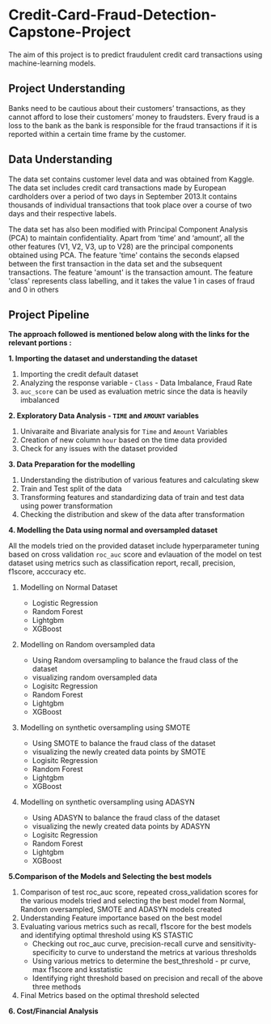 # Credit-Card-Fraud-Detection-Capstone-Project
The aim of this project is to predict fraudulent credit card transactions using machine-learning models.

## Project Understanding
Banks need to be cautious about their customers’ transactions, as they cannot afford to lose their customers’ money to fraudsters. Every fraud is a loss to the bank as the bank is responsible for the fraud transactions if it is reported within a certain time frame by the customer.

## Data Understanding
The data set contains customer level data and was obtained from Kaggle. The data set includes credit card transactions made by European cardholders over a period of two days in September 2013.It contains thousands of individual transactions that took place over a course of two days and their respective labels.

The data set has also been modified with Principal Component Analysis (PCA) to maintain confidentiality. Apart from ‘time’ and ‘amount’, all the other features (V1, V2, V3, up to V28) are the principal components obtained using PCA. The feature 'time' contains the seconds elapsed between the first transaction in the data set and the subsequent transactions. The feature 'amount' is the transaction amount. The feature 'class' represents class labelling, and it takes the value 1 in cases of fraud and 0 in others

## Project Pipeline
**The approach followed is mentioned below along with the links for the relevant portions :**

**1. Importing the dataset and understanding the dataset**
1. Importing the credit default dataset
2. Analyzing the response variable  - `Class` - Data Imbalance, Fraud Rate
3. `auc_score` can be used as evaluation metric since the data is heavily imbalanced 


**2. Exploratory Data Analysis - `TIME` and `AMOUNT` variables**
1. Univaraite and Bivariate analysis for `Time` and `Amount` Variables
2. Creation of new column `hour` based on the time data provided
3. Check for any issues with the dataset provided


**3. Data Preparation for the modelling**
1. Understanding the distribution of various features and calculating skew
2. Train and Test split of the data
3. Transforming features and standardizing data of train and test data using power transformation
4. Checking the distribution and skew of the data after transformation


**4. Modelling the Data using normal and oversampled dataset**

All the models tried on the provided dataset include hyperparameter tuning based on cross validation `roc_auc` score and evlauation of the model on test dataset using metrics such as classification report, recall, precision, f1score, acccuracy etc.

1. Modelling on Normal Dataset
    - Logistic Regression
    - Random Forest
    - Lightgbm
    - XGBoost
    
2. Modelling on Random oversampled data
    - Using Random oversampling to balance the fraud class of the dataset
    - visualizing random oversampled data
    - Logisitc Regression
    - Random Forest
    - Lightgbm
    - XGBoost
    
3. Modelling on synthetic oversampling using SMOTE
    - Using SMOTE to balance the fraud class of the dataset
    - visualizing the newly created data points by SMOTE
    - Logisitc Regression
    - Random Forest
    - Lightgbm
    - XGBoost
    
4. Modelling on synthetic oversampling using ADASYN
    - Using ADASYN to balance the fraud class of the dataset
    - visualizing the newly created data points by ADASYN
    - Logisitc Regression
    - Random Forest
    - Lightgbm
    - XGBoost

**5.Comparison of the Models and Selecting the best models**
1. Comparison of test roc_auc score, repeated cross_validation scores for the various models tried and selecting the best model from Normal, Random oversampled, SMOTE and ADASYN models created
2. Understanding Feature importance based on the best model
3. Evaluating various metrics such as recall, f1score for the best models and identifying optimal threshold using KS STASTIC
    - Checking out roc_auc curve, precision-recall curve and sensitivity-specificity to curve to understand the metrics at various thresholds
    - Using various metrics to determine the best_threshold - pr curve, max f1score and ksstatistic
    - Identifying right threshold based on precision and recall of the above three methods
4. Final Metrics based on the optimal threshold selected


**6. Cost/Financial Analysis**
